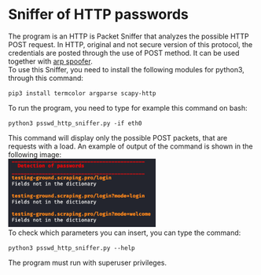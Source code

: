 # Sniffer of HTTP passwords
The program is an HTTP is Packet Sniffer that analyzes the possible HTTP POST request. In HTTP, original and not secure version of this protocol, the credentials are posted through the use of POST method. It can be used together with [arp spoofer](../arp_spoofer/).<br>
To use this Sniffer, you need to install the following modules for python3, through this command:
<pre lang="bash"><code>pip3 install termcolor argparse scapy-http</code></pre>
To run the program, you need to type for example this command on bash:
<pre lang="bash"><code>python3 psswd_http_sniffer.py -if eth0</code></pre>
This command will display only the possible POST packets, that are requests with a load. An example of output of the command is shown in the following image:<br>
<img src="output.png" width="300" alt="output"><br>
To check which parameters you can insert, you can type the command:
<pre lang="bash"><code>python3 psswd_http_sniffer.py --help </code></pre>
The program must run with superuser privileges.
